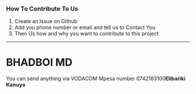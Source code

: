 ### How To Contribute To Us
1. Create an Issue on Github 
2. Add you phone number or email and tell us to Contact You
3. Then Us how and why you want to contribute to this project
-----------------------------------------------------------------


# BHADBOI MD

You can send anything via VODACOM Mpesa number 0742183100<b>Elibariki Kanuya </b>
